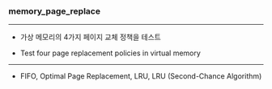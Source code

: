 ### memory_page_replace

-----

* 가상 메모리의 4가지 페이지 교체 정책을 테스트
- Test four page replacement policies in virtual memory

-----

- FIFO, Optimal Page Replacement, LRU, LRU (Second-Chance Algorithm)
